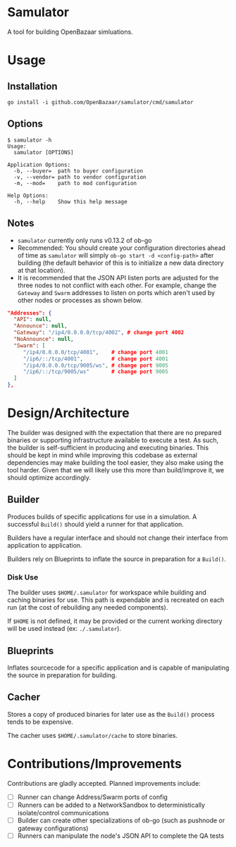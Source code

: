 # Samulator

A tool for building OpenBazaar simluations.

# Usage

## Installation

`go install -i github.com/OpenBazaar/samulator/cmd/samulator`

## Options

```
$ samulator -h
Usage:
  samulator [OPTIONS]

Application Options:
  -b, --buyer=  path to buyer configuration
  -v, --vendor= path to vendor configuration
  -m, --mod=    path to mod configuration

Help Options:
  -h, --help    Show this help message
```

## Notes

- `samulator` currently only runs v0.13.2 of ob-go
- Recommended: You should create your configuration directories ahead of time as `samulator` will simply `ob-go start -d <config-path>` after building (the default behavior of this is to initialize a new data directory at that location).
- It is recommended that the JSON API listen ports are adjusted for the three nodes to not conflict with each other. For example, change the `Gateway` and `Swarm` addresses to listen on ports which aren't used by other nodes or processes as shown below.

```json
"Addresses": {
  "API": null,
  "Announce": null,
  "Gateway": "/ip4/0.0.0.0/tcp/4002", # change port 4002
  "NoAnnounce": null,
  "Swarm": [
     "/ip4/0.0.0.0/tcp/4001",    # change port 4001
     "/ip6/::/tcp/4001",         # change port 4001
     "/ip4/0.0.0.0/tcp/9005/ws", # change port 9005
     "/ip6/::/tcp/9005/ws"       # change port 9005
  ]
},
```

# Design/Architecture

The builder was designed with the expectation that there are no prepared binaries or supporting infrastructure available to execute a test. As such, the builder is self-sufficient in producing and executing binaries. This should be kept in mind while improving this codebase as external dependencies may make building the tool easier, they also make using the tool harder. Given that we will likely use this more than build/improve it, we should optimize accordingly.

## Builder

Produces builds of specific applications for use in a simulation. A successful `Build()` should yield a runner for that application.

Builders have a regular interface and should not change their interface from application to application.

Builders rely on Blueprints to inflate the source in preparation for a `Build()`.

### Disk Use

The builder uses `$HOME/.samulator` for workspace while building and caching binaries for use. This path is expendable and is recreated on each run (at the cost of rebuilding any needed components).

If `$HOME` is not defined, it may be provided or the current working directory will be used instead (ex: `./.samulator`).

## Blueprints

Inflates sourcecode for a specific application and is capable of manipulating the source in preparation for building.

## Cacher

Stores a copy of produced binaries for later use as the `Build()` process tends to be expensive.

The cacher uses `$HOME/.samulator/cache` to store binaries.

# Contributions/Improvements

Contributions are gladly accepted. Planned improvements include:

- [ ] Runner can change Address/Swarm ports of config
- [ ] Runners can be added to a NetworkSandbox to deterministically isolate/control communications
- [ ] Builder can create other specializations of ob-go (such as pushnode or gateway configurations)
- [ ] Runners can manipulate the node's JSON API to complete the QA tests
